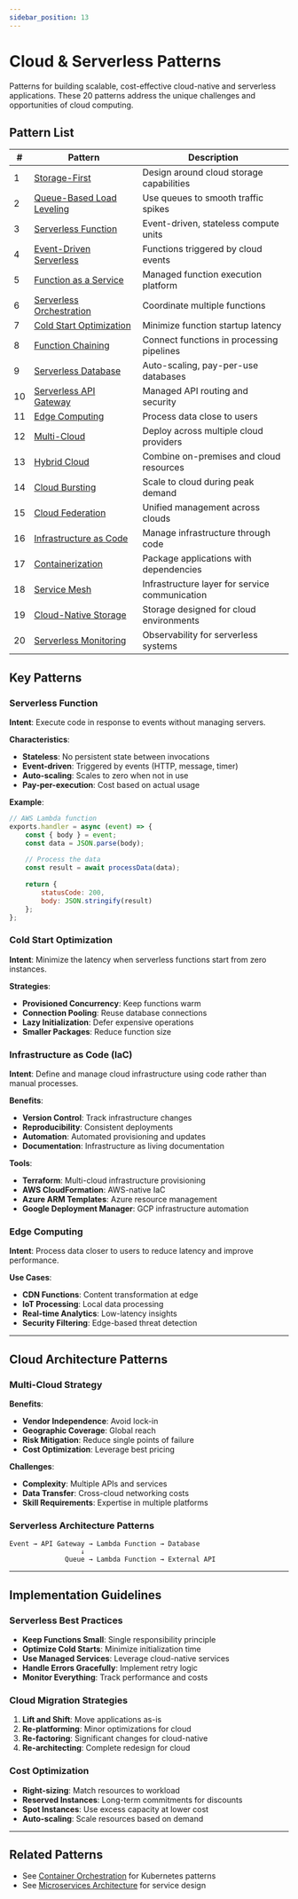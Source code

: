 ```yaml
---
sidebar_position: 13
---
```


# Cloud & Serverless Patterns

Patterns for building scalable, cost-effective cloud-native and serverless applications. These 20 patterns address the unique challenges and opportunities of cloud computing.

## Pattern List

| # | Pattern | Description |
|---|---------|-------------|
| 1 | [Storage-First](#storage-first) | Design around cloud storage capabilities |
| 2 | [Queue-Based Load Leveling](#queue-based-load-leveling) | Use queues to smooth traffic spikes |
| 3 | [Serverless Function](#serverless-function) | Event-driven, stateless compute units |
| 4 | [Event-Driven Serverless](#event-driven-serverless) | Functions triggered by cloud events |
| 5 | [Function as a Service](#function-as-a-service) | Managed function execution platform |
| 6 | [Serverless Orchestration](#serverless-orchestration) | Coordinate multiple functions |
| 7 | [Cold Start Optimization](#cold-start-optimization) | Minimize function startup latency |
| 8 | [Function Chaining](#function-chaining) | Connect functions in processing pipelines |
| 9 | [Serverless Database](#serverless-database) | Auto-scaling, pay-per-use databases |
| 10 | [Serverless API Gateway](#serverless-api-gateway) | Managed API routing and security |
| 11 | [Edge Computing](#edge-computing) | Process data close to users |
| 12 | [Multi-Cloud](#multi-cloud) | Deploy across multiple cloud providers |
| 13 | [Hybrid Cloud](#hybrid-cloud) | Combine on-premises and cloud resources |
| 14 | [Cloud Bursting](#cloud-bursting) | Scale to cloud during peak demand |
| 15 | [Cloud Federation](#cloud-federation) | Unified management across clouds |
| 16 | [Infrastructure as Code](#infrastructure-as-code) | Manage infrastructure through code |
| 17 | [Containerization](#containerization) | Package applications with dependencies |
| 18 | [Service Mesh](#service-mesh) | Infrastructure layer for service communication |
| 19 | [Cloud-Native Storage](#cloud-native-storage) | Storage designed for cloud environments |
| 20 | [Serverless Monitoring](#serverless-monitoring) | Observability for serverless systems |

## Key Patterns

### Serverless Function
**Intent**: Execute code in response to events without managing servers.

**Characteristics**:
- **Stateless**: No persistent state between invocations
- **Event-driven**: Triggered by events (HTTP, message, timer)
- **Auto-scaling**: Scales to zero when not in use
- **Pay-per-execution**: Cost based on actual usage

**Example**:
```javascript
// AWS Lambda function
exports.handler = async (event) => {
    const { body } = event;
    const data = JSON.parse(body);
    
    // Process the data
    const result = await processData(data);
    
    return {
        statusCode: 200,
        body: JSON.stringify(result)
    };
};
```

### Cold Start Optimization
**Intent**: Minimize the latency when serverless functions start from zero instances.

**Strategies**:
- **Provisioned Concurrency**: Keep functions warm
- **Connection Pooling**: Reuse database connections
- **Lazy Initialization**: Defer expensive operations
- **Smaller Packages**: Reduce function size

### Infrastructure as Code (IaC)
**Intent**: Define and manage cloud infrastructure using code rather than manual processes.

**Benefits**:
- **Version Control**: Track infrastructure changes
- **Reproducibility**: Consistent deployments
- **Automation**: Automated provisioning and updates
- **Documentation**: Infrastructure as living documentation

**Tools**:
- **Terraform**: Multi-cloud infrastructure provisioning
- **AWS CloudFormation**: AWS-native IaC
- **Azure ARM Templates**: Azure resource management
- **Google Deployment Manager**: GCP infrastructure automation

### Edge Computing
**Intent**: Process data closer to users to reduce latency and improve performance.

**Use Cases**:
- **CDN Functions**: Content transformation at edge
- **IoT Processing**: Local data processing
- **Real-time Analytics**: Low-latency insights
- **Security Filtering**: Edge-based threat detection

---

## Cloud Architecture Patterns

### Multi-Cloud Strategy
**Benefits**:
- **Vendor Independence**: Avoid lock-in
- **Geographic Coverage**: Global reach
- **Risk Mitigation**: Reduce single points of failure
- **Cost Optimization**: Leverage best pricing

**Challenges**:
- **Complexity**: Multiple APIs and services
- **Data Transfer**: Cross-cloud networking costs
- **Skill Requirements**: Expertise in multiple platforms

### Serverless Architecture Patterns
```
Event → API Gateway → Lambda Function → Database
                  ↓
              Queue → Lambda Function → External API
```

---

## Implementation Guidelines

### Serverless Best Practices
- **Keep Functions Small**: Single responsibility principle
- **Optimize Cold Starts**: Minimize initialization time
- **Use Managed Services**: Leverage cloud-native services
- **Handle Errors Gracefully**: Implement retry logic
- **Monitor Everything**: Track performance and costs

### Cloud Migration Strategies
1. **Lift and Shift**: Move applications as-is
2. **Re-platforming**: Minor optimizations for cloud
3. **Re-factoring**: Significant changes for cloud-native
4. **Re-architecting**: Complete redesign for cloud

### Cost Optimization
- **Right-sizing**: Match resources to workload
- **Reserved Instances**: Long-term commitments for discounts
- **Spot Instances**: Use excess capacity at lower cost
- **Auto-scaling**: Scale resources based on demand

---

## Related Patterns
- See [Container Orchestration](./container-orchestration.md) for Kubernetes patterns
- See [Microservices Architecture](./microservices-architecture.md) for service design 